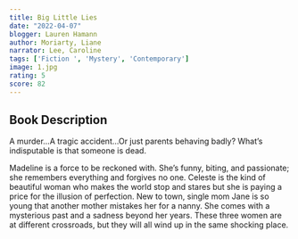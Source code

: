 ```yaml
---
title: Big Little Lies
date: "2022-04-07"
blogger: Lauren Hamann
author: Moriarty, Liane
narrator: Lee, Caroline
tags: ['Fiction ', 'Mystery', 'Contemporary']
image: 1.jpg
rating: 5
score: 82
---
```



## Book Description

A murder...A tragic accident...Or just parents behaving badly? What’s indisputable is that someone is dead.

Madeline is a force to be reckoned with. She’s funny, biting, and passionate; she remembers everything and forgives no one. Celeste is the kind of beautiful woman who makes the world stop and stares but she is paying a price for the illusion of perfection. New to town, single mom Jane is so young that another mother mistakes her for a nanny. She comes with a mysterious past and a sadness beyond her years. These three women are at different crossroads, but they will all wind up in the same shocking place.